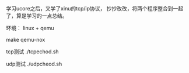 学习ucore之后，又学了xinu的tcp/ip协议，
抄抄改改，将两个程序整合到一起了，算是学习的一点总结。


环境：
linux + qemu

make qemu-nox


tcp测试
./tcpechod.sh

udp测试
./udpcheod.sh

